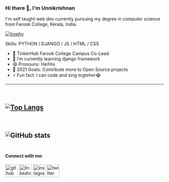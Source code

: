 ### Hi there 👋, I'm Unnikrishnan
 
I'm self taught web dev currently pursuing my degree in computer science from Farook College, Kerala, India. 

[![trophy](https://github-profile-trophy.vercel.app/?username=UnnikrishnanNP&theme=onedark)](https://github.com/ryo-ma/github-profile-trophy)

Skills: PYTHON / DJANGO / JS / HTML / CSS

- 🔭  TinkerHub Farook College Campus Co-Lead 
- 🌱 I’m currently learning django framework 
- 😄 Pronouns: He/His 
- 🥅 2021 Goals: Contribute more to Open Source projects
- ⚡ Fun fact: I can code and sing togteher😂 
---
<br>

[![Top Langs](https://github-readme-stats.vercel.app/api/top-langs/?username=UnnikrishnanNP&layout=compact&theme=radical)](https://github.com/anuraghazra/github-readme-stats)
---
<br> 

![GitHub stats](https://github-readme-stats.vercel.app/api?username=UnnikrishnanNP&show_icons=true&theme=radical)
<br><br>
---

#### Connect with me:

[<img src='https://cdn.jsdelivr.net/npm/simple-icons@3.0.1/icons/github.svg' alt='github' height='40'>](https://github.com/UnnikrishnanNP)  [<img src='https://cdn.jsdelivr.net/npm/simple-icons@3.0.1/icons/linkedin.svg' alt='linkedin' height='40'>](/https://www.linkedin.com/in/unnikrishnan-n-p-2a834a192//)  [<img src='https://cdn.jsdelivr.net/npm/simple-icons@3.0.1/icons/instagram.svg' alt='instagram' height='40'>](https://www.instagram.com/___unnikrishnan___//)  [<img src='https://cdn.jsdelivr.net/npm/simple-icons@3.0.1/icons/twitter.svg' alt='twitter' height='40'>](/https://twitter.com/UnnikrishnanNP5)  
  

